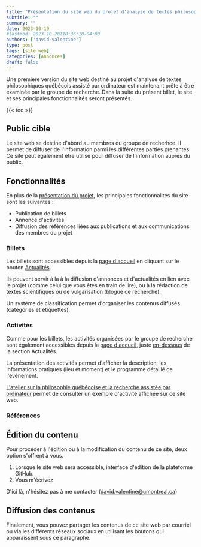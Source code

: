 ```yaml
---
title: "Présentation du site web du projet d'analyse de textes philosophiques québécois assisté par ordinateur"
subtitle: ""
summary: ""
date: 2023-10-19
#lastmod: 2023-10-20T18:36:18-04:00
authors: ['david-valentine']
type: post
tags: [site web]
categories: [Annonces]
draft: false
---
```

Une première version du site web destiné au projet d'analyse de textes philosophiques québécois assisté par ordinateur est maintenant prête à être examinée par le groupe de recherche.
Dans la suite du présent billet, le site et ses principales fonctionnalités seront présentés.

<!--more-->

{{< toc >}}

## Public cible

Le site web se destine d'abord au membres du groupe de recherhce.
Il permet de diffuser de l'information parmi les différentes parties prenantes.
Ce site peut également être utilisé pour diffuser de l'information auprès du public.

## Fonctionnalités

En plus de la [présentation du projet](../../presentation/), les principales fonctionnalités du site sont les suivantes :

- Publication de billets
- Annonce d'activités
- Diffusion des références liées aux publications et aux communications des membres du projet

### Billets

Les billets sont accessibles depuis la [page d'accueil](../../) en cliquant sur le bouton [Actualités](../../#actualites).

Ils peuvent servir à la à la diffusion d'annonces et d'actualités en lien avec le projet (comme celui que vous êtes en train de lire), ou à la rédaction de textes scientifiques ou de vulgarisation (blogue de recherche).

Un système de classification permet d'organiser les contenus diffusés (catégories et étiquettes).

### Activités

Comme pour les billets, les activités organisées par le groupe de recherche sont également accessibles depuis la [page d'accueil](../../), juste [en-dessous](../../#activites) de la section Actualités.

La présentation des activités permet d'afficher la description, les informations pratiques (lieu et moment) et le programme détaillé de l'événement.

[L'atelier sur la philosophie québécoise et la recherche assistée par ordinateur](../../event/2023-11-03-atelier/) permet de consulter un exemple d'activité affichée sur ce site web.

### Références

## Édition du contenu

Pour procéder à l'édition ou à la modification du contenu de ce site, deux option s'offrent à vous. 

1. Lorsque le site web sera accessible, interface d'édition de la plateforme GitHub.
1. Vous m'écrivez

D'ici là, n'hésitez pas à me contacter ([david.valentine@umontreal.ca](mailto:avid.valentine@umontreal.ca))

## Diffusion des contenus

Finalement, vous pouvez partager les contenus de ce site web par courriel ou via les différents réseaux sociaux en utilisant les boutons qui apparaissent sous ce paragraphe.